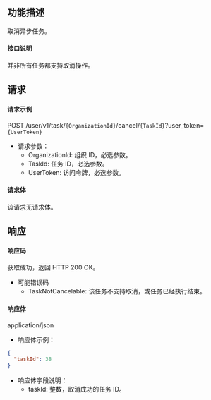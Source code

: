 ## 功能描述

取消异步任务。

#### 接口说明

并非所有任务都支持取消操作。

## 请求

#### 请求示例

POST /user/v1/task/`{OrganizationId}`/cancel/`{TaskId}`?user_token=`{UserToken}`

- 请求参数：
  - OrganizationId: 组织 ID，必选参数。
  - TaskId: 任务 ID，必选参数。
  - UserToken: 访问令牌，必选参数。
  
#### 请求体

该请求无请求体。

## 响应

#### 响应码

获取成功，返回 HTTP 200 OK。

- 可能错误码
  - TaskNotCancelable: 该任务不支持取消，或任务已经执行结束。

#### 响应体

application/json

- 响应体示例：

```json
{
  "taskId": 38
}
```

- 响应体字段说明：
    - taskId: 整数，取消成功的任务 ID。
